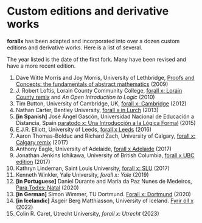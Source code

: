# Custom editions and derivative works

**forallx** has been adapted and incorporated into over a dozen custom editions and derivative works. Here is a list of several.

The year listed is the date of the first fork. Many have been revised and have a more recent edition.

1. Dave Witte Morris and Joy Morris, University of Lethbridge, [Proofs and Concepts: the fundamentals of abstract mathematics](https://people.uleth.ca/~dave.morris/books/proofs+concepts.html) (2009)
2. J. Robert Loftis, Lorain County Community College, [forall x: Lorain County remix](https://forallxremix.org/) and *An Open Introduction to Logic* (2010)
3. Tim Button, University of Cambridge, UK, [forall x: Cambridge](https://people.ds.cam.ac.uk/tecb2/forallxcam.pdf) (2012)
4. Nathan Carter, Bentley University, [forall x in Lurch](https://nathancarter.github.io/faxil/) (2013)
5. **[in Spanish]** José Ángel Gascón, Universidad Nacional de Educación a Distancia, Spain [paratodo x: Una Introducción a la Lógica Formal](https://scholarsarchive.library.albany.edu/cas_philosophy_scholar_books/4/) (2015)
6. E.J.R. Elliott, University of Leeds, [forall x Leeds](http://www.edwardjrelliott.com/misc-resources.html) (2016)
7. Aaron Thomas-Bolduc and Richard Zach, University of Calgary, [forall x: Calgary remix](https://forallx.openlogicproject.org/) (2017)
8. Anthony Eagle, University of Adelaide, [forall x Adelaide](https://github.com/antonyeagle/forallx-adl) (2017)
9. Jonathan Jenkins Ichikawa, University of British Columbia, [forall x UBC edition](https://philpapers.org/rec/MAGFXU) (2017)
10. Kathryn Lindeman, Saint Louis University, [forall x: SLU](http://www.klindeman.com/forallx.html) (2017)
11. Kenneth Winkler, Yale University, *forall x: Yale* (2019)
12. **[in Portuguese]** Daniel Durante and Maria da Paz Nunes de Medeiros, [Para Todxs: Natal](https://github.com/Grupo-de-Estudos-em-Logica-da-UFRN/Para-Todxs-Natal) (2020)
13. **[in German]** Simon Wimmer, TU Dortmund. [Forall x: Dortmund](https://github.com/sbwimmer/forallx-do) (2020)
14. **[in Icelandic]** Ásgeir Berg Matthíasson, University of Iceland. [Fyrir öll x](https://www.asgeirberg.org/fyrirollx/) (2022)
15. Colin R. Caret, Utrecht University, *forall x: Utrecht* (2023)